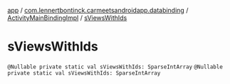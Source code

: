 [app](../../index.md) / [com.lennertbontinck.carmeetsandroidapp.databinding](../index.md) / [ActivityMainBindingImpl](index.md) / [sViewsWithIds](./s-views-with-ids.md)

# sViewsWithIds

`@Nullable private static val sViewsWithIds: SparseIntArray`
`@Nullable private static val sViewsWithIds: SparseIntArray`